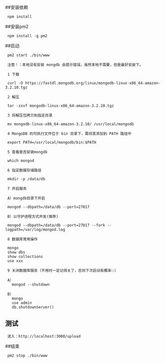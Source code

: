 ##安装依赖  

     npm install
     
##安装pm2  

     npm install -g pm2
     
##启动  

     pm2 start ./bin/www
     
     注意！：本地没有安装 mongdb 会提示错误，虽然本地不需要，但是最好安装下。
     
     1 下载  
     
     curl -O https://fastdl.mongodb.org/linux/mongodb-linux-x86_64-amazon-3.2.10.tgz

     2 解压  
     
     tar -zxvf mongodb-linux-x86_64-amazon-3.2.10.tgz

     3 将解压包拷贝到指定目录  
     
     mv mongodb-linux-x86_64-amazon-3.2.10/ /usr/local/mongodb

     4 MongoDB 的可执行文件位于 bin 目录下，需将其添加到 PATH 路径中  
     
     export PATH=/usr/local/mongodb/bin:$PATH

     5 查看是否安装mongdb  
     
     which mongod

     6 指定数据存储路径  
     
     mkdir -p /data/db

     7 开启服务  
     
     A）mongdb目录下开启  
     
     mongod --dbpath=/data/db --port=27017
     
     B）以守护进程方式开发(推荐)  
     
     mongod --dbpath=/data/db --port=27017 --fork --logpath=/var/log/mongod.log

     8 数据库常用操作  
     
     mongo
     show dbs
     show collections
     use xxx

     9 关闭数据库服务（不用时一定记得关了，否则下次启动有概率💥）  
     
     A）
       mongod --shutdown  
       
     B）
       mongo
       use admin
       db.shutdownServer()  
## 测试

     进入：http://localhost:3000/upload
       
##结束  

     pm2 stop ./bin/www
